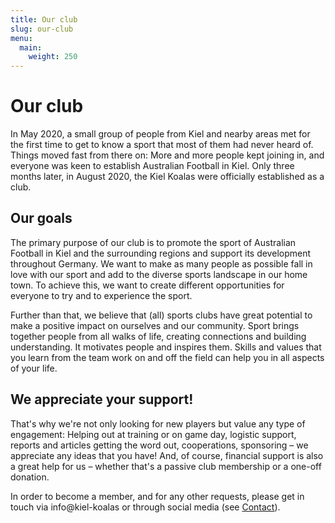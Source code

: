 ```yaml
---
title: Our club
slug: our-club
menu:
  main:
    weight: 250
---
```


# Our club

In May 2020, a small group of people from Kiel and nearby areas
met for the first time to get to know a sport
that most of them had never heard of.
Things moved fast from there on:
More and more people kept joining in,
and everyone was keen to establish Australian Football in Kiel.
Only three months later, in August 2020,
the Kiel Koalas were officially established as a club.

## Our goals

The primary purpose of our club is to promote the sport of Australian Football
in Kiel and the surrounding regions
and support its development throughout Germany.
We want to make as many people as possible fall in love with our sport
and add to the diverse sports landscape in our home town.
To achieve this, we want to create different opportunities for everyone
to try and to experience the sport.

Further than that, we believe that (all) sports clubs
have great potential to make a positive impact on ourselves and our community.
Sport brings together people from all walks of life,
creating connections and building understanding.
It motivates people and inspires them.
Skills and values that you learn from the team work on and off the field
can help you in all aspects of your life.

## We appreciate your support!

That's why we're not only looking for new players
but value any type of engagement:
Helping out at training or on game day,
logistic support,
reports and articles getting the word out,
cooperations, sponsoring –
we appreciate any ideas that you have!
And, of course, financial support is also a great help for us –
whether that's a passive club membership or a one-off donation.

In order to become a member, and for any other requests,
please get in touch via info@kiel-koalas
or through social media (see [Contact](/contact)).
